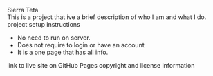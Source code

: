 
Sierra Teta
<br>
This is a project that ive a brief description of who I am and what I do.
<br>
project setup instructions
<ul>
<li>No need to run on server.</li>
<li>Does not require to login or have an account</li>
<li>It is a one page that has all info.</li>

</ul>
link to live site on GitHub Pages
copyright and license information